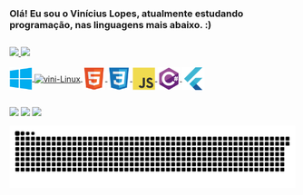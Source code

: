 ### Olá! Eu sou o Vinícius Lopes, atualmente estudando programação, nas linguagens mais abaixo. :)

##

<div>
  <a href="https://github.com/vinicioslop">
  <img height="180em" src="https://github-readme-stats.vercel.app/api?username=vinicioslop&show_icons=true&theme=dracula&include_all_commits=true&count_private=true"/>
  <img height="180em" src="https://github-readme-stats.vercel.app/api/top-langs/?username=vinicioslop&layout=compact&langs_count=7&theme=dracula"/>
</div>
  
<div style="display: inline_block"><br>
  <img align="center" alt="vini-Windows" height="40" weight="50" src="https://github.com/devicons/devicon/blob/master/icons/windows8/windows8-original.svg">
  <img align="center" alt="vini-Linux" height="45" weight="55" src="https://www.svgrepo.com/show/184138/linux.svg">
  <img align="center" alt="vini-HTML5" height="40" weight="50" src="https://github.com/devicons/devicon/blob/master/icons/html5/html5-original.svg">
  <img align="center" alt="vini-CSS3" height="40" weight="50" src="https://github.com/devicons/devicon/blob/master/icons/css3/css3-original.svg">
  <img align="center" alt="vini-Javascript" height="40" weight="50" src="https://github.com/devicons/devicon/blob/master/icons/javascript/javascript-original.svg">
  <img align="center" alt="vini-CSharp" height="40" weight="50" src="https://github.com/devicons/devicon/blob/master/icons/csharp/csharp-original.svg">
  <img align="center" alt="vini-Flutter" height="40" weight="50" src="https://github.com/devicons/devicon/blob/master/icons/flutter/flutter-original.svg">
</div>
  
##
  
<div> 
  <a href="https://www.linkedin.com/in/vin%C3%ADcius-lopes-180699175/" target="_blank"><img src="https://img.shields.io/badge/-LinkedIn-%230077B5?style=for-the-badge&logo=linkedin&logoColor=white" target="_blank"></a>
  <a href="https://www.instagram.com/viniciusl.21/" target="_blank"><img src="https://img.shields.io/badge/-Instagram-%23E4405F?style=for-the-badge&logo=instagram&logoColor=white" target="_blank"></a>
  <a href = "mailto:vinicioslop7@hotmail.com"><img src="https://img.shields.io/badge/Microsoft_Outlook-0078D4?style=for-the-badge&logo=microsoft-outlook&logoColor=white" target="_blank"></a>
 
![Snake animation](https://github.com/vinicioslop/vinicioslop/blob/output/github-contribution-grid-snake.svg)
 
</div>
